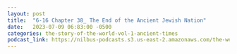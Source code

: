 ```yaml
---
layout: post
title:  "6-16 Chapter 38_ The End of the Ancient Jewish Nation"
date:   2023-07-09 06:83:00 -0500
categories: the-story-of-the-world-vol-1-ancient-times
podcast_link: https://nilbus-podcasts.s3.us-east-2.amazonaws.com/the-well-trained-mind/The%20Story%20of%20the%20World%20Vol.%201%20Ancient%20Times/6-16%20Chapter%2038_%20The%20End%20of%20the%20Ancient%20Jewish%20Nation.mp3
---
```

